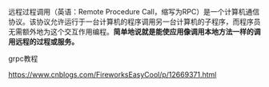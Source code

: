 远程过程调用（英语：Remote Procedure Call，缩写为RPC）是一个计算机通信协议。该协议允许运行于一台计算机的程序调用另一台计算机的子程序，而程序员无需额外地为这个交互作用编程。**简单地说就是能使应用像调用本地方法一样的调用远程的过程或服务。**





grpc教程

https://www.cnblogs.com/FireworksEasyCool/p/12669371.html



